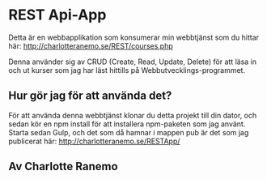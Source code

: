 # REST Api-App

Detta är en webbapplikation som konsumerar min webbtjänst som du hittar här: http://charlotteranemo.se/REST/courses.php

Denna använder sig av CRUD (Create, Read, Update, Delete) för att läsa in och ut kurser som jag har läst hittills på Webbutvecklings-programmet.

## Hur gör jag för att använda det?

För att använda denna webbtjänst klonar du detta projekt till din dator, och sedan kör en npm install för att installera npm-paketen som jag använt. Starta sedan Gulp, och det som då hamnar i mappen pub är det som jag publicerat här: http://charlotteranemo.se/RESTApp/

## Av Charlotte Ranemo

